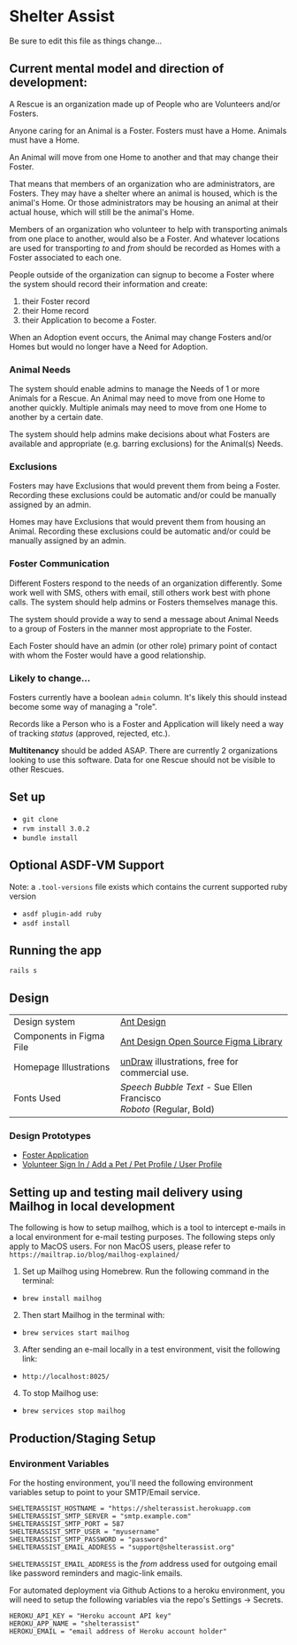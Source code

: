 # Shelter Assist

Be sure to edit this file as things change…

## Current mental model and direction of development:

A Rescue is an organization made up of People who are
Volunteers and/or Fosters.

Anyone caring for an Animal is a Foster.
Fosters must have a Home. Animals must have a Home.

An Animal will move from one Home to another and that may change their Foster.

That means that members of an organization who are administrators, are Fosters. They may have a shelter where an animal is housed, which is the animal's Home. Or those administrators may be housing an animal at their actual house, which will still be the animal's Home.

Members of an organization who volunteer to help with transporting animals from one place to another, would also be a Foster. And whatever locations are used for transporting _to_ and _from_ should be recorded as Homes with a Foster associated to each one.

People outside of the organization can signup to become a Foster where the system should record their information and create:

  1. their Foster record
  2. their Home record
  3. their Application to become a Foster.

When an Adoption event occurs, the Animal may change Fosters and/or Homes but would no longer have a Need for Adoption.

### Animal Needs

The system should enable admins to manage the Needs of 1 or more Animals for a Rescue. An Animal may need to move from one Home to another quickly. Multiple animals may need to move from one Home to another by a certain date.

The system should help admins make decisions about what Fosters are available and appropriate (e.g. barring exclusions) for the Animal(s) Needs.

### Exclusions

Fosters may have Exclusions that would prevent them from being a Foster. Recording these exclusions could be automatic and/or could be manually assigned by an admin.

Homes may have Exclusions that would prevent them from housing an Animal. Recording these exclusions could be automatic and/or could be manually assigned by an admin.

### Foster Communication

Different Fosters respond to the needs of an organization differently. Some work well with SMS, others with email, still others work best with phone calls. The system should help admins or Fosters themselves manage this.

The system should provide a way to send a message about Animal Needs to a group of Fosters in the manner most appropriate to the Foster.

Each Foster should have an admin (or other role) primary point of contact with whom the Foster would have a good relationship.

### Likely to change…

Fosters currently have a boolean `admin` column. It's likely this should instead become some way of managing a "role".

Records like a Person who is a Foster and Application will likely need a way of tracking _status_ (approved, rejected, etc.).

**Multitenancy** should be added ASAP. There are currently 2 organizations looking to use this software. Data for one Rescue should not be visible to other Rescues.

## Set up

* `git clone `
* `rvm install 3.0.2`
* `bundle install`

## Optional ASDF-VM Support

Note: a `.tool-versions` file exists which contains the current supported ruby version

* `asdf plugin-add ruby`
* `asdf install`

## Running the app

```
rails s
```

## Design

|                          |                                                              |
| ------------------------ | ------------------------------------------------------------ |
| Design system            | [Ant Design](https://ant.design)                             |
| Components in Figma File | [Ant Design Open Source Figma Library](https://www.figma.com/community/file/831698976089873405) |
| Homepage Illustrations   | [unDraw](https://undraw.co/search) illustrations, free for commercial use. |
| Fonts Used               | _Speech Bubble Text_ - Sue Ellen Francisco<br />_Roboto_ (Regular, Bold) |

### Design Prototypes

- [Foster Application](https://www.figma.com/proto/RIfWeZXYmQJEA9Tuwxewzy/Design-File?node-id=86%3A27199&viewport=241%2C48%2C0.69&scaling=min-zoom&starting-point-node-id=86%3A27475&show-proto-sidebar=1)
- [Volunteer Sign In / Add a Pet / Pet Profile / User Profile](https://www.figma.com/proto/RIfWeZXYmQJEA9Tuwxewzy/Design-File?node-id=86%3A27199&viewport=241%2C48%2C0.69&scaling=min-zoom&starting-point-node-id=86%3A27203&show-proto-sidebar=1)

## Setting up and testing mail delivery using Mailhog in local development

The following is how to setup mailhog, which is a tool to intercept e-mails in a local environment for e-mail testing purposes. The following steps only apply to MacOS users. For non MacOS users, please refer to `https://mailtrap.io/blog/mailhog-explained/`

1.  Set up Mailhog using Homebrew. Run the following command in the terminal: 

  * `brew install mailhog`

2. Then start Mailhog in the terminal with:

  * `brew services start mailhog`

3. After sending an e-mail locally in a test environment, visit the following link: 

  * `http://localhost:8025/`

4. To stop Mailhog use:

  * `brew services stop mailhog`

## Production/Staging Setup

### Environment Variables

For the hosting environment, you'll need the following environment variables setup to point to your SMTP/Email service.

```
SHELTERASSIST_HOSTNAME = "https://shelterassist.herokuapp.com
SHELTERASSIST_SMTP_SERVER = "smtp.example.com"
SHELTERASSIST_SMTP_PORT = 587
SHELTERASSIST_SMTP_USER = "myusername"
SHELTERASSIST_SMTP_PASSWORD = "password"
SHELTERASSIST_EMAIL_ADDRESS = "support@shelterassist.org"
```

`SHELTERASSIST_EMAIL_ADDRESS` is the _from_ address used for outgoing email like password reminders and magic-link emails.

For automated deployment via Github Actions to a heroku environment, you will need to setup the following variables via the repo's Settings -> Secrets.

```
HEROKU_API_KEY = "Heroku account API key"
HEROKU_APP_NAME = "shelterassist"
HEROKU_EMAIL = "email address of Heroku account holder"
```